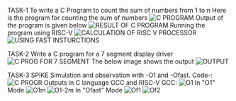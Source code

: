 TASK-1 
To write a C Program to count the sum of numbers from 1 to n
Here is the program for counting the sum of numbers
![C PROGRAM](https://github.com/kavithareddy1706/TASK-1/assets/173707290/0a146378-fa6a-4fd3-a664-de07930febaa)
Output of the program is given below
![RESULT OF C PROGRAM](https://github.com/kavithareddy1706/TASK-1/assets/173707290/6d02b966-a7ba-4778-86d4-95e8acbf2df7)
Running the program using RISC-V
![CALCULATION OF RISC V PROCESSOR](https://github.com/kavithareddy1706/TASK-1/assets/173707290/6851096b-57e3-4e27-ac75-b97c0bdc0b18)
![USING FAST INSTURCTIONS](https://github.com/kavithareddy1706/TASK-1/assets/173707290/d26e3533-153d-42f9-af78-c9f335e7e702)

TASK-2
Write a C program for a 7 segment display driver
![C PROG FOR 7 SEGMENT](https://github.com/kavithareddy1706/TASK-1/assets/173707290/a36bc53e-8019-4a9c-8758-3e3adcedf0a2)
The below image shows the output
![OUTPUT](https://github.com/kavithareddy1706/TASK-1/assets/173707290/a46c8944-1199-4e75-808e-b77004d54952)

TASK-3
SPIKE Simulation and observation with -O1 and -Ofast.
Code-:
![C PROGR](https://github.com/kavithareddy1706/TASK-1/assets/173707290/208da79d-7b41-4a11-af97-02d07c80a749)
Outputs in C language GCC and RISC-V GCC:
![O1](https://github.com/kavithareddy1706/TASK-1/assets/173707290/347dbd02-296c-4af2-bdfd-b6bbd17cbad0)
In "O1" Mode
![O1m](https://github.com/kavithareddy1706/TASK-1/assets/173707290/e9210af2-8531-431d-945d-8a878c9b8e58)
![O1-2m](https://github.com/kavithareddy1706/TASK-1/assets/173707290/bd227202-cbec-440b-8970-11a91025ed87)
In "Ofast" Mode
![Of1](https://github.com/kavithareddy1706/TASK-1/assets/173707290/801a492e-25cb-48b1-af0f-3083f04c6f5d)
![Of2](https://github.com/kavithareddy1706/TASK-1/assets/173707290/e2151f00-5754-4298-a5d8-6b9097bcc568)
